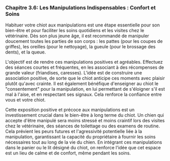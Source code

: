 ### **Chapitre 3.6: Les Manipulations Indispensables : Confort et Soins**

Habituer votre chiot aux manipulations est une étape essentielle pour son bien-être et pour faciliter les soins quotidiens et les visites chez le vétérinaire. Dès son plus jeune âge, il est recommandé de manipuler doucement toutes les parties de son corps : les pattes (pour les coupes de griffes), les oreilles (pour le nettoyage), la gueule (pour le brossage des dents), et la queue.

L'objectif est de rendre ces manipulations positives et agréables. Effectuez des séances courtes et fréquentes, en les associant à des récompenses de grande valeur (friandises, caresses). L'idée est de construire une association positive, de sorte que le chiot anticipe ces moments avec plaisir plutôt qu'avec crainte. Il est également bénéfique d'enseigner au chiot le "consentement" pour la manipulation, en lui permettant de s'éloigner s'il est mal à l'aise, et en respectant ses signaux. Cela renforce la confiance entre vous et votre chiot.

Cette exposition positive et précoce aux manipulations est un investissement crucial dans le bien-être à long terme du chiot. Un chien qui accepte d'être manipulé sera moins stressé et moins craintif lors des visites chez le vétérinaire, des séances de toilettage ou des examens de routine. Cela prévient les peurs futures et l'agressivité potentielle liée à la manipulation, garantissant la capacité du propriétaire à fournir les soins nécessaires tout au long de la vie du chien. En intégrant ces manipulations dans le panier ou le lit désigné du chiot, on renforce l'idée que cet espace est un lieu de calme et de confort, même pendant les soins. 